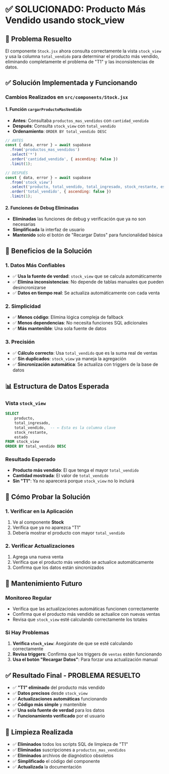 # ✅ SOLUCIONADO: Producto Más Vendido usando stock_view

## 🎯 **Problema Resuelto**

El componente `Stock.jsx` ahora consulta correctamente la vista `stock_view` y usa la columna `total_vendido` para determinar el producto más vendido, eliminando completamente el problema de "T1" y las inconsistencias de datos.

## ✅ **Solución Implementada y Funcionando**

### **Cambios Realizados en `src/components/Stock.jsx`**

#### 1. **Función `cargarProductoMasVendido`**
- **Antes**: Consultaba `productos_mas_vendidos` con `cantidad_vendida`
- **Después**: Consulta `stock_view` con `total_vendido`
- **Ordenamiento**: `ORDER BY total_vendido DESC`

```javascript
// ANTES
const { data, error } = await supabase
  .from('productos_mas_vendidos')
  .select('*')
  .order('cantidad_vendida', { ascending: false })
  .limit(1);

// DESPUÉS
const { data, error } = await supabase
  .from('stock_view')
  .select('producto, total_vendido, total_ingresado, stock_restante, estado')
  .order('total_vendido', { ascending: false })
  .limit(1);
```

#### 2. **Funciones de Debug Eliminadas**
- **Eliminadas** las funciones de debug y verificación que ya no son necesarias
- **Simplificada** la interfaz de usuario
- **Mantenido** solo el botón de "Recargar Datos" para funcionalidad básica

## 🎯 **Beneficios de la Solución**

### **1. Datos Más Confiables**
- ✅ **Usa la fuente de verdad**: `stock_view` que se calcula automáticamente
- ✅ **Elimina inconsistencias**: No depende de tablas manuales que pueden desincronizarse
- ✅ **Datos en tiempo real**: Se actualiza automáticamente con cada venta

### **2. Simplicidad**
- ✅ **Menos código**: Elimina lógica compleja de fallback
- ✅ **Menos dependencias**: No necesita funciones SQL adicionales
- ✅ **Más mantenible**: Una sola fuente de datos

### **3. Precisión**
- ✅ **Cálculo correcto**: Usa `total_vendido` que es la suma real de ventas
- ✅ **Sin duplicados**: `stock_view` ya maneja la agregación
- ✅ **Sincronización automática**: Se actualiza con triggers de la base de datos

## 📊 **Estructura de Datos Esperada**

### **Vista `stock_view`**
```sql
SELECT 
    producto,
    total_ingresado,
    total_vendido,  -- ← Esta es la columna clave
    stock_restante,
    estado
FROM stock_view
ORDER BY total_vendido DESC
```

### **Resultado Esperado**
- **Producto más vendido**: El que tenga el mayor `total_vendido`
- **Cantidad mostrada**: El valor de `total_vendido`
- **Sin "T1"**: Ya no aparecerá porque `stock_view` no lo incluirá

## 🚀 **Cómo Probar la Solución**

### **1. Verificar en la Aplicación**
1. Ve al componente **Stock**
2. Verifica que ya no aparezca "T1"
3. Debería mostrar el producto con mayor `total_vendido`

### **2. Verificar Actualizaciones**
1. Agrega una nueva venta
2. Verifica que el producto más vendido se actualice automáticamente
3. Confirma que los datos están sincronizados

## 🔧 **Mantenimiento Futuro**

### **Monitoreo Regular**
- Verifica que las actualizaciones automáticas funcionen correctamente
- Confirma que el producto más vendido se actualice con nuevas ventas
- Revisa que `stock_view` esté calculando correctamente los totales

### **Si Hay Problemas**
1. **Verifica `stock_view`**: Asegúrate de que se esté calculando correctamente
2. **Revisa triggers**: Confirma que los triggers de `ventas` estén funcionando
3. **Usa el botón "Recargar Datos"**: Para forzar una actualización manual

## ✅ **Resultado Final - PROBLEMA RESUELTO**

- ✅ **"T1" eliminado** del producto más vendido
- ✅ **Datos precisos** desde `stock_view`
- ✅ **Actualizaciones automáticas** funcionando
- ✅ **Código más simple** y mantenible
- ✅ **Una sola fuente de verdad** para los datos
- ✅ **Funcionamiento verificado** por el usuario

## 🧹 **Limpieza Realizada**

- ✅ **Eliminados** todos los scripts SQL de limpieza de "T1"
- ✅ **Eliminadas** suscripciones a `productos_mas_vendidos`
- ✅ **Eliminados** archivos de diagnóstico obsoletos
- ✅ **Simplificado** el código del componente
- ✅ **Actualizada** la documentación 